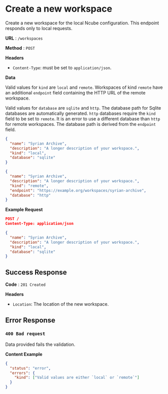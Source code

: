 # Create a new workspace

Create a new workspace for the local Ncube configuration. This endpoint responds
only to local requests.

**URL** : `/workspaces`

**Method** : `POST`

**Headers**

- `Content-Type`: must be set to `application/json`.

**Data**

Valid values for `kind` are `local` and `remote`. Workspaces of kind `remote` have an additional `endpoint` field containing the HTTP URL of the remote workspace.

Valid values for `database` are `sqlite` and `http`. The database path for Sqlite databases are automatically generated. `http` databases require the `kind` field to be set to `remote`. It is an error to use a different database than `http` for remote workspaces. The database path is derived from the `endpoint` field.

```json
{
  "name": "Syrian Archive",
  "description": "A longer description of your workspace.",
  "kind": "local",
  "database": "sqlite"
}
```

```json
{
  "name": "Syrian Archive",
  "description": "A longer description of your workspace.",
  "kind": "remote",
  "endpoint": "https://example.org/workspaces/syrian-archive",
  "database": "http"
}
```

**Example Request**

```json
POST /
Content-Type: application/json

{
  "name": "Syrian Archive",
  "description": "A longer description of your workspace.",
  "kind": "local",
  "database": "sqlite"
}
```

## Success Response

**Code** : `201 Created`

**Headers**

- `Location`: The location of the new workspace.

## Error Response

### `400 Bad request`

Data provided fails the validation.

**Content Example**

```json
{
  "status": "error",
  "errors": {
    "kind": ["Valid values are either `local` or `remote`"]
  }
}
```
